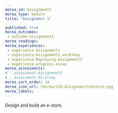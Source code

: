 ```yaml
---
morea_id: Assignment1
morea_type: module
title: "Assignment 1"

published: true
morea_outcomes:
 - outcome-assignment1
morea_readings:
morea_experiences:
 - experience-Assignment1
 - experience-Assignment1_workshop
 - experience-Deploying-Assignment1
 - experience-progress-essay
morea_assessments:
# - assessment-Assignment1
# - assessment-E4-essay
morea_sort_order: 14
morea_icon_url: /morea/130.Assignment1/estore.jpg
morea_labels: 
---
```



Design and build an e-store.








